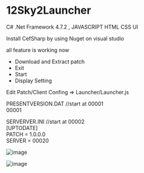 # 12Sky2Launcher

C# .Net Framework 4.7.2 , JAVASCRIPT HTML CSS UI

Install CefSharp by using Nuget on visual studio

all feature is working now
- Download and Extract patch
- Exit
- Start
- Display Setting

Edit Patch/Client Confing => Launcher/Launcher.js

PRESENTVERSION.DAT //start at 00001<br/>
00001<br/>

SERVERVER.INI //start at 00002<br/>
[UPTODATE]<br/>
PATCH = 1.0.0.0<br/>
SERVER = 00020<br/>

![image](https://raw.githubusercontent.com/DOSexample/12Sky2Launcher/master/0.png)

![image](https://raw.githubusercontent.com/DOSexample/12Sky2Launcher/master/1.png)
